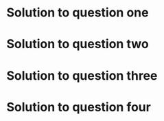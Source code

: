 # Solution to question one
# Solution to question two
# Solution to question three
# Solution to question four
